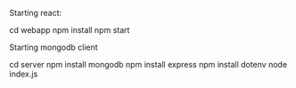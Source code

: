 Starting react:

cd webapp
npm install
npm start


Starting mongodb client

cd server
npm install mongodb
npm install express
npm install dotenv
node index.js